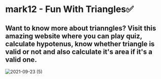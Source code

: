 # mark12 - Fun With Triangles✅
## Want to know more about trianngles? Visit this amazing website where you can play quiz, calculate hypotenus, know whether triangle is valid or not and also calculate it's area if it's a valid one.

![2021-09-23 (5)](https://user-images.githubusercontent.com/59800818/134500076-c023527d-6922-47b3-bbbb-a8bdd1fbe7c2.png)

